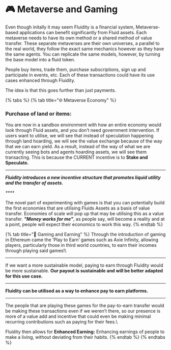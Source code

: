 # 🎮 Metaverse and Gaming

Even though initally it may seem Fluidity is a financial system, Metaverse-based applications can benefit significantly from Fluid assets. Each metaverse needs to have its own method or a shared method of value transfer. These separate metaverses are their own universes, a parallel to the real world, they follow the exact same mechanics however as they have the same agents. You can replicate the same models, however, by turning the base model into a fluid token.

People buy items, trade them, purchase subscriptions, sign up and participate in events, etc. Each of these transactions could have its use cases enhanced through Fluidity.

The idea is that this goes further than just payments.

{% tabs %}
{% tab title="🌐  Metaverse Economy" %}
### Purchase of land or items:

You are now in a sandbox environment with how an entire economy would look through Fluid assets, and you don’t need government intervention. If users want to utilise, we will see that instead of speculation happening through land hoarding, we will see the value exchange because of the way that we can earn yield. As a result, instead of the way of what we are currently seeing bots and agents hoarding assets, we will see them transacting. This is because the CURRENT incentive is to **Stake and Speculate.**

****

_**Fluidity introduces a new incentive structure that promotes liquid utility and the transfer of assets.**_

_****_

The novel part of experimenting with games is that you can potentially build the first economies that are utilising Fluids Assets as a basis of value transfer. Economies of scale will pop up that may be utilising this as a value transfer. _**"Money works for me"**_, as people say, will become a reality and at a point, people will expect their economics to work this way.
{% endtab %}

{% tab title="👾 Gaming and Earning" %}
Through the introduction of gaming in Ethereum came the ‘Play to Earn’ games such as Axie Infinity, allowing players, particularly those in third world countries, to earn their incomes through playing said games!\
****

If we want a more sustainable model, paying to earn through Fluidity would be more sustainable. **Our payout is sustainable and will be better adapted for this use case.**

****

**Fluidity can be utilised as a way to enhance pay to earn platforms.**

****

The people that are playing these games for the pay-to-earn transfer would be making these transactions even if we weren’t there, so our presence is more of a value add and incentive that could even be making minimal recurring contributions such as paying for their fees.\


Fluidity then allows for **Enhanced Earning:** Enhancing earnings of people to make a living, without deviating from their habits.
{% endtab %}
{% endtabs %}

